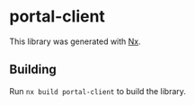 # portal-client

This library was generated with [Nx](https://nx.dev).

## Building

Run `nx build portal-client` to build the library.
